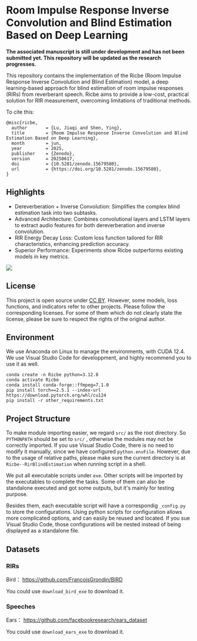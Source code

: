 # Room Impulse Response Inverse Convolution and Blind Estimation Based on Deep Learning 

**The associated manuscript is still under development and has not been submitted yet. This repository will be updated as the research progresses.**

This repository contains the implementation of the Ricbe (Room Impulse Response Inverse Convolution and Blind Estimation) model, a deep learning-based approach for blind estimation of room impulse responses (RIRs) from reverberant speech. Ricbe aims to provide a low-cost, practical solution for RIR measurement, overcoming limitations of traditional methods.

To cite this:

```
@misc{ricbe,
  author       = {Lu, Jiaqi and Shen, Ying},
  title        = {Room Impulse Response Inverse Convolution and Blind Estimation Based on Deep Learning},
  month        = jun,
  year         = 2025,
  publisher    = {Zenodo},
  version      = 20250617,
  doi          = {10.5281/zenodo.15679580},
  url          = {https://doi.org/10.5281/zenodo.15679580},
}
```

## Highlights

- Dereverberation + Inverse Convolution: Simplifies the complex blind estimation task into two subtasks.
- Advanced Architecture: Combines convolutional layers and LSTM layers to extract audio features for both dereverberation and inverse convolution.
- RIR Energy Decay Loss: Custom loss function tailored for RIR characteristics, enhancing prediction accuracy.
- Superior Performance: Experiments show Ricbe outperforms existing models in key metrics.

![](./readme_img/dic.png)

## License

This project is open source under [CC BY](https://creativecommons.org/licenses/by/4.0/). However, some models, loss functions, and indicators refer to other projects. Please follow the corresponding licenses. For some of them which do not clearly state the license, please be sure to respect the rights of the original author.

## Environment

We use Anaconda on Linux to manage the environments, with CUDA 12.4. We use Visual Studio Code for developpment, and highly recommend you to use it as well.

```shell
conda create -n Ricbe python=3.12.8
conda activate Ricbe
conda install conda-forge::ffmpeg=7.1.0
pip install torch==2.5.1 --index-url https://download.pytorch.org/whl/cu124
pip install -r other_requirements.txt
```

## Project Structure

To make module importing easier, we regard `src/` as the root directory. So `PYTHONPATH` should be set to `src/` , otherwise the modules may not be correctly imported. If you use Visual Studio Code, there is no need to modify it manually, since we have configured `python.envFile`. However, due to the usage of relative paths, please make sure the current directory is at `Ricbe--RirBlindEstimation` when running script in a shell.

We put all executable scripts under `exe`. Other scripts will be imported by the executables to complete the tasks. Some of them can also be standalone executed and got some outputs, but it's mainly for testing purpose.

Besides them, each executable script will have a correspondig `_config.py` to store the configurations. Using python scripts for configuration allows more complicated options, and can easily be reused and located. If you sue Visual Studio Code, those configurations will be nested instead of being displayed as a standalone file.

## Datasets

### RIRs

Bird： https://github.com/FrancoisGrondin/BIRD

You could use `download_bird_exe` to download it.

### Speeches

Ears： https://github.com/facebookresearch/ears_dataset

You could use `download_ears_exe` to download it.
